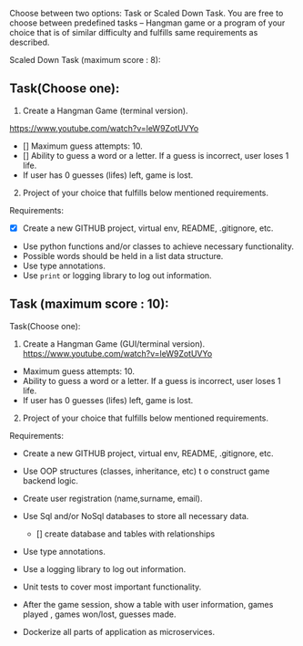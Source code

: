 
Choose between two options: Task or Scaled Down Task. You are free to choose between
predefined tasks – Hangman game or a program of your choice that is of similar difficulty
and fulfills same requirements as described.

Scaled Down Task (maximum score : 8):

## Task(Choose one):

1. Create a Hangman Game (terminal version).

https://www.youtube.com/watch?v=leW9ZotUVYo

- [] Maximum guess attempts: 10.
- [] Ability to guess a word or a letter. If a guess is incorrect, user loses 1 life.
- If user has 0 guesses (lifes) left, game is lost.

2. Project of your choice that fulfills below mentioned requirements.

Requirements:

- [x] Create a new GITHUB project, virtual env, README, .gitignore, etc.
- Use python functions and/or classes to achieve necessary functionality.
- Possible words should be held in a list data structure.
- Use type annotations.
- Use `print` or logging library to log out information.

## Task (maximum score : 10):

Task(Choose one):

1. Create a Hangman Game (GUI/terminal version).
https://www.youtube.com/watch?v=leW9ZotUVYo

- Maximum guess attempts: 10.
- Ability to guess a word or a letter. If a guess is incorrect, user loses 1 life.
- If user has 0 guesses (lifes) left, game is lost.

2. Project of your choice that fulfills below mentioned requirements.

Requirements:

- Create a new GITHUB project, virtual env, README, .gitignore, etc.
- Use OOP structures (classes, inheritance, etc) t o construct game backend logic.
- Create user registration (name,surname, email).
- Use Sql and/or NoSql databases to store all necessary data.

  - [] create database and tables with relationships

- Use type annotations.
- Use a logging library to log out information.
- Unit tests to cover most important functionality.
- After the game session, show a table with user information, games played , games
won/lost, guesses made.
- Dockerize all parts of application as microservices.